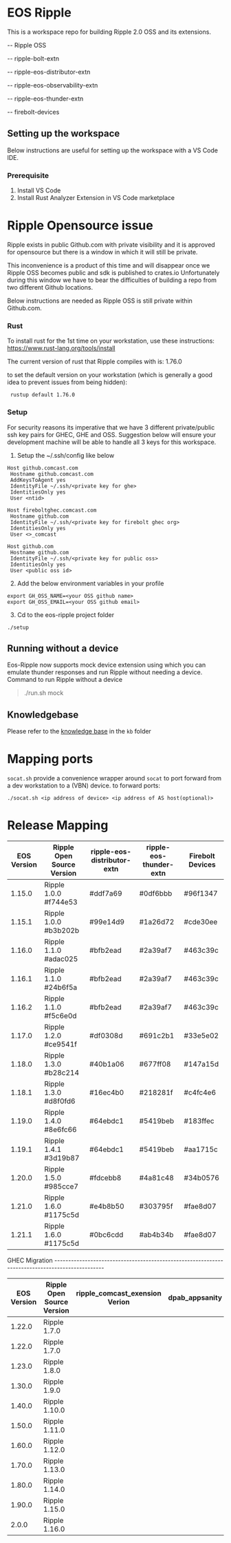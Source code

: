 # EOS Ripple

This is a workspace repo for building Ripple 2.0 OSS and its extensions.

-- Ripple OSS

-- ripple-bolt-extn

-- ripple-eos-distributor-extn

-- ripple-eos-observability-extn

-- ripple-eos-thunder-extn

-- firebolt-devices


## Setting up the workspace

Below instructions are useful for setting up the workspace with a VS Code IDE.

### Prerequisite

1. Install VS Code
2. Install Rust Analyzer Extension in VS Code marketplace

# Ripple Opensource issue

Ripple exists in public Github.com with private visibility and it is approved for opensource but there is a window in which it will still be private.

This inconvenience is a product of this time and will disappear once we Ripple OSS becomes public and sdk is published to crates.io
Unfortunately during this window we have to bear the difficulties of building a repo from two different Github locations.

Below instructions are needed as Ripple OSS is still private within Github.com. 

### Rust
To install rust for the 1st time on your workstation, use these instructions: https://www.rust-lang.org/tools/install

The current version of rust that Ripple compiles with is: 1.76.0

to set the default version on your workstation (which is generally a good idea to prevent issues from being hidden):

` rustup default 1.76.0`


### Setup

For security reasons its imperative that we have 3 different private/public ssh key pairs for GHEC, GHE and OSS. Suggestion below will ensure your development machine will be able to handle all 3 keys for this workspace.

1. Setup the ~/.ssh/config like below
```
Host github.comcast.com
 Hostname github.comcast.com
 AddKeysToAgent yes
 IdentityFile ~/.ssh/<private key for ghe>
 IdentitiesOnly yes
 User <ntid>

Host fireboltghec.comcast.com
 Hostname github.com
 IdentityFile ~/.ssh/<private key for firebolt ghec org>
 IdentitiesOnly yes
 User <>_comcast

Host github.com
 Hostname github.com
 IdentityFile ~/.ssh/<private key for public oss>
 IdentitiesOnly yes
 User <public oss id>

```

2. Add the below environment variables in your profile
```
export GH_OSS_NAME=<your OSS github name>
export GH_OSS_EMAIL=<your OSS github email>
```
3. Cd to the eos-ripple project folder
```
./setup
```

## Running without a device

Eos-Ripple now supports mock device extension using which you can emulate thunder responses and run Ripple without needing a device.
Command to run Ripple without a device
>./run.sh mock

## Knowledgebase 
Please refer to the [knowledge base](./kb) in the `kb` folder

# Mapping ports
`socat.sh` provide a convenience wrapper around `socat` to port forward from a dev workstation to a (VBN) device. 
to forward ports:


```
./socat.sh <ip address of device> <ip address of AS host(optional)>
```

# Release Mapping 

| EOS Version | Ripple Open Source Version | ripple-eos-distributor-extn | ripple-eos-thunder-extn | Firebolt Devices | 
| ----------- | -------------------------- | --------------------------- | ----------------------- | ---------------- |
| 1.15.0 | Ripple 1.0.0 #f744e53 | #ddf7a69 | #0df6bbb | #96f1347 | 
| 1.15.1 | Ripple 1.0.0 #b3b202b | #99e14d9 | #1a26d72 | #cde30ee |
| 1.16.0 | Ripple 1.1.0 #adac025 | #bfb2ead | #2a39af7 | #463c39c | 
| 1.16.1 | Ripple 1.1.0 #24b6f5a | #bfb2ead | #2a39af7 | #463c39c |
| 1.16.2 | Ripple 1.1.0 #f5c6e0d | #bfb2ead | #2a39af7 | #463c39c |
| 1.17.0 | Ripple 1.2.0 #ce9541f | #df0308d | #691c2b1 | #33e5e02 |
| 1.18.0 | Ripple 1.3.0 #b28c214 | #40b1a06 | #677ff08 | #147a15d | 
| 1.18.1 | Ripple 1.3.0 #d8f0fd6 | #16ec4b0 | #218281f | #c4fc4e6 | 
| 1.19.0 | Ripple 1.4.0 #8e6fc66 | #64ebdc1 | #5419beb | #183ffec | 
| 1.19.1 | Ripple 1.4.1 #3d19b87 | #64ebdc1 | #5419beb | #aa1715c | 
| 1.20.0 | Ripple 1.5.0 #985cce7 | #fdcebb8 | #4a81c48 | #34b0576 | 
| 1.21.0 | Ripple 1.6.0 #1175c5d | #e4b8b50 | #303795f | #fae8d07 | 
| 1.21.1 | Ripple 1.6.0 #1175c5d | #0bc6cdd | #ab4b34b | #fae8d07 |

GHEC Migration ------------------------------------------------------------------------------------------------

| EOS Version | Ripple Open Source Version |ripple_comcast_exension Verion | dpab_appsanity | Firebolt Devices | 
| ----------- | -------------------------- | ----------------------------- | -------------- | ---------------- |
| 1.22.0 | Ripple 1.7.0 | 
| 1.22.0 | Ripple 1.7.0 |
| 1.23.0 | Ripple 1.8.0 |
| 1.30.0 | Ripple 1.9.0 |
| 1.40.0 | Ripple 1.10.0 |
| 1.50.0 | Ripple 1.11.0 |
| 1.60.0 | Ripple 1.12.0 |
| 1.70.0 | Ripple 1.13.0 |
| 1.80.0 | Ripple 1.14.0 |
| 1.90.0 | Ripple 1.15.0 | 
| 2.0.0  | Ripple 1.16.0 | 

